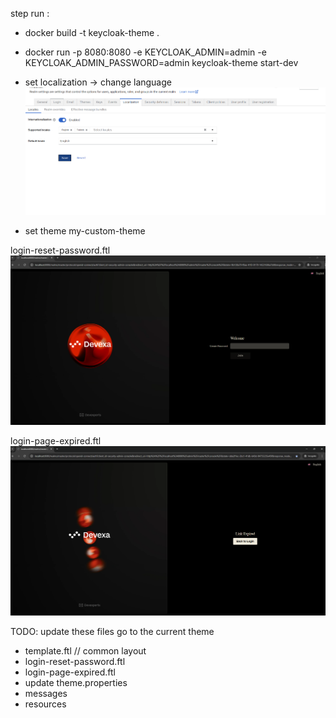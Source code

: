 step run :

- docker build -t keycloak-theme .
- docker run -p 8080:8080 -e KEYCLOAK_ADMIN=admin -e KEYCLOAK_ADMIN_PASSWORD=admin keycloak-theme start-dev

- set localization -> change language
![alt text](image.png)

- set theme
 my-custom-theme

login-reset-password.ftl
![alt text](image-1.png)

login-page-expired.ftl
![alt text](image-2.png)


TODO:
update these files go to the current theme
- template.ftl      // common layout 
- login-reset-password.ftl
- login-page-expired.ftl
- update theme.properties
- messages
- resources